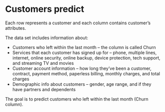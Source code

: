 # Customers predict 
Each row represents a customer and each column contains customer’s attributes.  

The data set includes information about:      

- Customers who left within the last month – the column is called Churn     
- Services that each customer has signed up for – phone, multiple lines, internet, online security, online backup, device protection, tech support, and streaming TV and movies     
- Customer account information – how long they’ve been a customer, contract, payment method, paperless billing, monthly charges, and total charges
- Demographic info about customers – gender, age range, and if they have partners and dependents 

The goal is to predict customers who left within the last month (Churn column).
